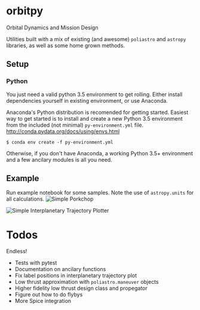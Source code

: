 # orbitpy
Orbital Dynamics and Mission Design 

Utilities built with a mix of existing (and awesome) `poliastro` and `astropy` libraries, as well as some home grown methods.

## Setup

### Python
You just need a valid python 3.5 environment to get rolling. Either install dependencies yourself in existing environment, or use Anaconda. 

Anaconda's Python distribution is recomended for getting started. Easiest way to get started is to install and create a new Python 3.5 environment from the included (not minimal) `py-environment.yml` file. 
http://conda.pydata.org/docs/using/envs.html

```
$ conda env create -f py-environment.yml
```
Otherwise, if you don't have Anaconda, a working Python 3.5+ environment and a few ancilary modules is all you need. 

## Example
Run example notebook for some samples. Note the use of `astropy.units` for all calculations. 
![Simple Porkchop](http://i.imgur.com/PUKyoQr.png)

![Simple Interplanetary Trajectory Plotter](http://i.imgur.com/MSlBB8X.png)

# Todos
Endless! 

* Tests with pytest
* Documentation on ancilary functions
* Fix label positions in interplanetary trajectory plot
* Low thrust approximation with `poliastro.maneuver` objects
* Higher fidelity low thrust design class and propegator
* Figure out how to do flybys
* More Spice integration

